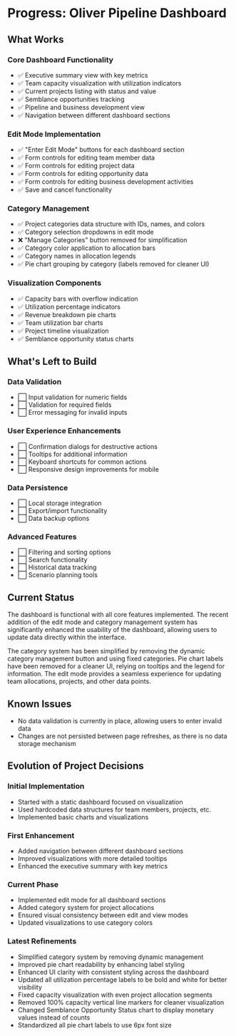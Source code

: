 # Progress: Oliver Pipeline Dashboard

## What Works

### Core Dashboard Functionality
- ✅ Executive summary view with key metrics
- ✅ Team capacity visualization with utilization indicators
- ✅ Current projects listing with status and value
- ✅ Semblance opportunities tracking
- ✅ Pipeline and business development view
- ✅ Navigation between different dashboard sections

### Edit Mode Implementation
- ✅ "Enter Edit Mode" buttons for each dashboard section
- ✅ Form controls for editing team member data
- ✅ Form controls for editing project data
- ✅ Form controls for editing opportunity data
- ✅ Form controls for editing business development activities
- ✅ Save and cancel functionality

### Category Management
- ✅ Project categories data structure with IDs, names, and colors
- ✅ Category selection dropdowns in edit mode
- ❌ "Manage Categories" button removed for simplification
- ✅ Category color application to allocation bars
- ✅ Category names in allocation legends
- ✅ Pie chart grouping by category (labels removed for cleaner UI)

### Visualization Components
- ✅ Capacity bars with overflow indication
- ✅ Utilization percentage indicators
- ✅ Revenue breakdown pie charts
- ✅ Team utilization bar charts
- ✅ Project timeline visualization
- ✅ Semblance opportunity status charts

## What's Left to Build

### Data Validation
- ⬜ Input validation for numeric fields
- ⬜ Validation for required fields
- ⬜ Error messaging for invalid inputs

### User Experience Enhancements
- ⬜ Confirmation dialogs for destructive actions
- ⬜ Tooltips for additional information
- ⬜ Keyboard shortcuts for common actions
- ⬜ Responsive design improvements for mobile

### Data Persistence
- ⬜ Local storage integration
- ⬜ Export/import functionality
- ⬜ Data backup options

### Advanced Features
- ⬜ Filtering and sorting options
- ⬜ Search functionality
- ⬜ Historical data tracking
- ⬜ Scenario planning tools

## Current Status
The dashboard is functional with all core features implemented. The recent addition of the edit mode and category management system has significantly enhanced the usability of the dashboard, allowing users to update data directly within the interface.

The category system has been simplified by removing the dynamic category management button and using fixed categories. Pie chart labels have been removed for a cleaner UI, relying on tooltips and the legend for information. The edit mode provides a seamless experience for updating team allocations, projects, and other data points.

## Known Issues
- No data validation is currently in place, allowing users to enter invalid data
- Changes are not persisted between page refreshes, as there is no data storage mechanism

## Evolution of Project Decisions

### Initial Implementation
- Started with a static dashboard focused on visualization
- Used hardcoded data structures for team members, projects, etc.
- Implemented basic charts and visualizations

### First Enhancement
- Added navigation between different dashboard sections
- Improved visualizations with more detailed tooltips
- Enhanced the executive summary with key metrics

### Current Phase
- Implemented edit mode for all dashboard sections
- Added category system for project allocations
- Ensured visual consistency between edit and view modes
- Updated visualizations to use category colors

### Latest Refinements
- Simplified category system by removing dynamic management
- Improved pie chart readability by enhancing label styling
- Enhanced UI clarity with consistent styling across the dashboard
- Updated all utilization percentage labels to be bold and white for better visibility
- Fixed capacity visualization with even project allocation segments
- Removed 100% capacity vertical line markers for cleaner visualization
- Changed Semblance Opportunity Status chart to display monetary values instead of counts
- Standardized all pie chart labels to use 6px font size
